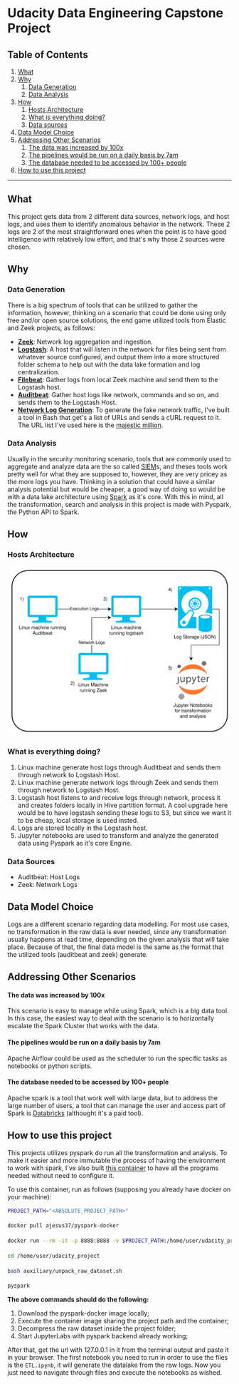 # Udacity Data Engineering Capstone Project

## Table of Contents

1. [What](#what)
2. [Why](#why)
    1. [Data Generation](#data_generation)
    2. [Data Analysis](#data_analysis)
3. [How](#how)
    1. [Hosts Architecture](#hosts_architecture)
    2. [What is everything doing?](#what_is_everything_doing)
    3. [Data sources](#data_sources)
4. [Data Model Choice](#data_model_choice)
5. [Addressing Other Scenarios](#addressing_other_scenarios)
    1. [The data was increased by 100x](#data_increses_100x)
    2. [The pipelines would be run on a daily basis by 7am](#pipelines_run_daily)
    3. [The database needed to be accessed by 100+ people](#access_by_100_users)
6. [How to use this project](#how_to_use_this_project)
    
    
---

<a name="what"></a> 
## What

This project gets data from 2 different data sources, network logs, and host logs, and uses them to identify anomalous behavior in the network. These 2 logs are 2 of the most straightforward ones when the point is to have good intelligence with relatively low effort, and that's why those 2 sources were chosen.

<a name="why"></a> 
## Why

<a name="data_generation"></a> 
### Data Generation

There is a big spectrum of tools that can be utilized to gather the information, however, thinking on a scenario that could be done using only free and/or open source solutions, the end game utilized tools from Elastic and Zeek projects, as follows:

- **[Zeek](https://zeek.org/)**: Network log aggregation and ingestion.
- **[Logstash](https://www.elastic.co/pt/logstash/)**: A host that will listen in the network for files being sent from whatever source configured, and output them into a more structured folder schema to help out with the data lake formation and log centralization.
- **[Filebeat](https://www.elastic.co/pt/beats/filebeat)**: Gather logs from local Zeek machine and send them to the Logstash host.
- **[Auditbeat](https://www.elastic.co/pt/beats/auditbeat)**: Gather host logs like network, commands and so on, and sends them to the Logstash Host.
- **[Network Log Generation](https://github.com/aJesus37/for_url_curl)**: To generate the fake network traffic, I've built a tool in Bash that get's a list of URLs and sends a cURL request to it. The URL list I've used here is the [majestic million](https://www.google.com/search?channel=trow5&client=firefox-b-d&q=majestic+million).

<a name="data_analysis"></a> 
### Data Analysis

Usually in the security monitoring scenario, tools that are commonly used to aggregate and analyze data are the so called [SIEM](https://en.wikipedia.org/wiki/Security_information_and_event_management)s, and theses tools work pretty well for what they are supposed to, however, they are very pricey as the more logs you have. Thinking in a solution that could have a similar analysis potential but would be cheaper, a good way of doing so would be with a data lake architecture using [Spark](https://spark.apache.org/) as it's core.
With this in mind, all the transformation, search and analysis in this project is made with Pyspark, the Python API to Spark.

<a name="how"></a> 
## How

<a name="hosts_architecture"></a> 
### Hosts Architecture

![](docs/nanodegree_hosts_architecture.jpg)

<a name="what_is_everything_doing"></a> 
### What is everything doing?

1. Linux machine generate host logs through Auditbeat and sends them through network to Logstash Host.
2. Linux machine generate network logs through Zeek and sends them through network to Logstash Host.
3. Logstash host listens to and receive logs through network, process it and creates folders locally in Hive partition format. A cool upgrade here would be to have logstash sending these logs to S3, but since we want it to be cheap, local storage is used insted.
4. Logs are stored locally in the Logstash host.
5. Jupyter notebooks are used to transform and analyze the generated data using Pyspark as it's core Engine.

<a name="data_sources"></a>
### Data Sources

- Auditbeat: Host Logs
- Zeek: Network Logs

<a name="data_model_choice"></a> 
## Data Model Choice

Logs are a different scenario regarding data modelling. For most use cases, no transformation in the raw data is ever needed, since any transformation usually happens at read time, depending on the given analysis that will take place. Because of that, the final data model is the same as the format that the utilized tools (auditbeat and zeek) generate.

<a name="addressing_other_scenarios"></a>
## Addressing Other Scenarios

<a name="data_increses_100x"></a>
#### The data was increased by 100x

This scenario is easy to manage while using Spark, which is a big data tool. In this case, the easiest way to deal with the scenario is to horizontally escalate the Spark Cluster that works with the data.

<a name="pipelines_run_daily"></a>
#### The pipelines would be run on a daily basis by 7am 

Apache Airflow could be used as the scheduler to run the specific tasks as notebooks or python scripts.

<a name="access_by_100_users"></a>
#### The database needed to be accessed by 100+ people

Apache spark is a tool that work well with large data, but to address the large number of users, a tool that can manage the user and access part of Spark is [Databricks](databricks.com/) (althought it's a paid tool).


<a name="how_to_use_this_project"></a>
## How to use this project

This projects utilizes pyspark do run all the transformation and analysis. To make it easier and more immutable the process of having the environment to work with spark, I've also built [this container](https://hub.docker.com/repository/docker/ajesus37/pyspark-docker) to have all the programs needed without need to configure it.

To use this container, run as follows (supposing you already have docker on your machine):

```bash
PROJECT_PATH="<ABSOLUTE_PROJECT_PATH>"

docker pull ajesus37/pyspark-docker

docker run --rm -it -p 8888:8888 -v $PROJECT_PATH:/home/user/udacity_project ajesus37/pyspark-docker bash

cd /home/user/udacity_project

bash auxiliary/unpack_raw_dataset.sh

pyspark

```

**The above commands should do the following:**

1. Download the pyspark-docker image locally;
2. Execute the container image sharing the project path and the container;
3. Decompress the raw dataset inside the project folder;
4. Start JupyterLabs with pyspark backend already working;

After that, get the url with 127.0.0.1 in it from the terminal output and paste it in your browser. The first notebook you need to run in order to use the files is the `ETL.ipynb`, it will generate the datalake from the raw logs. Now you just need to navigate through files and execute the notebooks as wished.